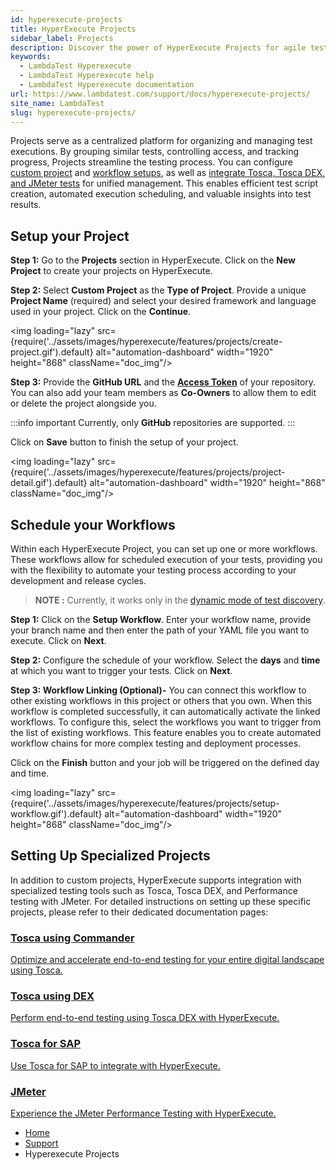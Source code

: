 ```yaml
---
id: hyperexecute-projects
title: HyperExecute Projects
sidebar_label: Projects
description: Discover the power of HyperExecute Projects for agile test execution. Learn how to set up and run custom projects with ease, maximizing testing efficiency.
keywords:
  - LambdaTest Hyperexecute
  - LambdaTest Hyperexecute help
  - LambdaTest Hyperexecute documentation
url: https://www.lambdatest.com/support/docs/hyperexecute-projects/
site_name: LambdaTest
slug: hyperexecute-projects/
---
```


<script type="application/ld+json"
      dangerouslySetInnerHTML={{ __html: JSON.stringify({
       "@context": "https://schema.org",
        "@type": "BreadcrumbList",
        "itemListElement": [{
          "@type": "ListItem",
          "position": 1,
          "name": "Home",
          "item": "https://www.lambdatest.com"
        },{
          "@type": "ListItem",
          "position": 2,
          "name": "Support",
          "item": "https://www.lambdatest.com/support/docs/"
        },{
          "@type": "ListItem",
          "position": 3,
          "name": "HyperExecute Concepts",
          "item": "https://www.lambdatest.com/support/docs/hyperexecute-projects/"
        }]
      })
    }}
></script>
Projects serve as a centralized platform for organizing and managing test executions. By grouping similar tests, controlling access, and tracking progress, Projects streamline the testing process. You can configure [custom project](/support/docs/hyperexecute-projects/#setup-your-project) and [workflow setups](/support/docs/hyperexecute-projects/#schedule-your-workflows), as well as [integrate Tosca, Tosca DEX, and JMeter tests](/support/docs/hyperexecute-projects/#setting-up-specialized-projects) for unified management. This enables efficient test script creation, automated execution scheduling, and valuable insights into test results.

## Setup your Project
**Step 1:** Go to the **Projects** section in HyperExecute. Click on the **New Project** to create your projects on HyperExecute.

**Step 2:** Select **Custom Project** as the **Type of Project**. Provide a unique **Project Name** (required) and select your desired framework and language used in your project. Click on the **Continue**.

<img loading="lazy" src={require('../assets/images/hyperexecute/features/projects/create-project.gif').default} alt="automation-dashboard"  width="1920" height="868" className="doc_img"/>

**Step 3:** Provide the **GitHub URL** and the **[Access Token](https://docs.github.com/en/authentication/keeping-your-account-and-data-secure/managing-your-personal-access-tokens)** of your repository. You can also add your team members as **Co-Owners** to allow them to edit or delete the project alongside you.

:::info important
Currently, only **GitHub** repositories are supported.
:::

Click on **Save** button to finish the setup of your project.

<img loading="lazy" src={require('../assets/images/hyperexecute/features/projects/project-detail.gif').default} alt="automation-dashboard"  width="1920" height="868" className="doc_img"/>

## Schedule your Workflows
Within each HyperExecute Project, you can set up one or more workflows. These workflows allow for scheduled execution of your tests, providing you with the flexibility to automate your testing process according to your development and release cycles.

> **NOTE :** Currently, it works only in the [dynamic mode of test discovery](/support/docs/deep-dive-into-hyperexecute-yaml/#testdiscovery).

**Step 1:** Click on the **Setup Workflow**. Enter your workflow name, provide your branch name and then enter the path of your YAML file you want to execute. Click on **Next**.

**Step 2:** Configure the schedule of your workflow. Select the **days** and **time** at which you want to trigger your tests. Click on **Next**.

**Step 3: Workflow Linking (Optional)-** You can connect this workflow to other existing workflows in this project or others that you own. When this workflow is completed successfully, it can automatically activate the linked workflows. To configure this, select the workflows you want to trigger from the list of existing workflows. This feature enables you to create automated workflow chains for more complex testing and deployment processes.

Click on the **Finish** button and your job will be triggered on the defined day and time.

<img loading="lazy" src={require('../assets/images/hyperexecute/features/projects/setup-workflow.gif').default} alt="automation-dashboard"  width="1920" height="868" className="doc_img"/>

## Setting Up Specialized Projects
In addition to custom projects, HyperExecute supports integration with specialized testing tools such as Tosca, Tosca DEX, and Performance testing with JMeter. For detailed instructions on setting up these specific projects, please refer to their dedicated documentation pages:

<div className="support_main">

  <a href = "/support/docs/tosca-integration-with-hyperexecute-using-commander/">
  <div className="support_inners">
    <h3>Tosca using Commander</h3>
    <p>Optimize and accelerate end-to-end testing for your entire digital landscape using Tosca.</p>
  </div>
  </a>

  <a href = "/support/docs/tosca-integration-with-hyperexecute-using-dex/">
  <div className="support_inners">
    <h3>Tosca using DEX</h3>
    <p>Perform end-to-end testing using Tosca DEX with HyperExecute.</p>
  </div>
  </a>

  <a href = "/support/docs/tosca-integration-with-hyperexecute-for-sap/">
  <div className="support_inners">
    <h3>Tosca for SAP</h3>
    <p>Use Tosca for SAP to integrate with HyperExecute.</p>
  </div>
  </a>

  <a href = "/support/docs/hyperexecute-run-jmeter-tests/">
  <div className="support_inners">
    <h3>JMeter</h3>
    <p>Experience the JMeter Performance Testing with HyperExecute.</p>
  </div>
  </a>
</div>


<nav aria-label="breadcrumbs">
  <ul className="breadcrumbs">
    <li className="breadcrumbs__item">
      <a className="breadcrumbs__link" target="_self" href="https://www.lambdatest.com">
        Home
      </a>
    </li>
    <li className="breadcrumbs__item">
      <a className="breadcrumbs__link" target="_self" href="https://www.lambdatest.com/support/docs/">
        Support
      </a>
    </li>
    <li className="breadcrumbs__item breadcrumbs__item--active">
      <span className="breadcrumbs__link">
        Hyperexecute Projects
      </span>
    </li>
  </ul>
</nav>
